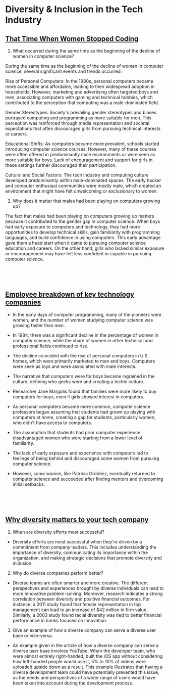 # Diversity & Inclusion in the Tech Industry

## [That Time When Women Stopped Coding](https://www.npr.org/sections/money/2014/10/21/357629765/when-women-stopped-coding)

1. What occurred during the same time as the beginning of the decline of women in computer science?

During the same time as the beginning of the decline of women in computer science, several significant events and trends occurred:

Rise of Personal Computers: In the 1980s, personal computers became more accessible and affordable, leading to their widespread adoption in households. However, marketing and advertising often targeted boys and men, associating computers with gaming and technical hobbies, which contributed to the perception that computing was a male-dominated field.

Gender Stereotypes: Society's prevailing gender stereotypes and biases portrayed computing and programming as more suitable for men. This perception was reinforced through media representation and societal expectations that often discouraged girls from pursuing technical interests or careers.

Educational Shifts: As computers became more prevalent, schools started introducing computer science courses. However, many of these courses were often offered in predominantly male environments or were seen as more suitable for boys. Lack of encouragement and support for girls in these settings further discouraged their participation.

Cultural and Social Factors: The tech industry and computing culture developed predominantly within male-dominated spaces. The early hacker and computer enthusiast communities were mostly male, which created an environment that might have felt unwelcoming or exclusionary to women.

2. Why does it matter that males had been playing on computers growing up?

The fact that males had been playing on computers growing up matters because it contributed to the gender gap in computer science. When boys had early exposure to computers and technology, they had more opportunities to develop technical skills, gain familiarity with programming languages, and build confidence in using computers. This early advantage gave them a head start when it came to pursuing computer science education and careers. On the other hand, girls who lacked similar exposure or encouragement may have felt less confident or capable in pursuing computer science.

&nbsp;

&nbsp;

## [Employee breakdown of key technology companies](https://informationisbeautiful.net/visualizations/diversity-in-tech/)

* In the early days of computer programming, many of the pioneers were women, and the number of women studying computer science was growing faster than men.

* In 1984, there was a significant decline in the percentage of women in computer science, while the share of women in other technical and professional fields continued to rise.

* The decline coincided with the rise of personal computers in U.S. homes, which were primarily marketed to men and boys. Computers were seen as toys and were associated with male interests.

* The narrative that computers were for boys became ingrained in the culture, defining who geeks were and creating a techie culture.

* Researcher Jane Margolis found that families were more likely to buy computers for boys, even if girls showed interest in computers.

* As personal computers became more common, computer science professors began assuming that students had grown up playing with computers at home, creating a gap for students, particularly women, who didn't have access to computers.

* The assumption that students had prior computer experience disadvantaged women who were starting from a lower level of familiarity.

* The lack of early exposure and experience with computers led to feelings of being behind and discouraged some women from pursuing computer science.

* However, some women, like Patricia Ordóñez, eventually returned to computer science and succeeded after finding mentors and overcoming initial setbacks.

&nbsp;

&nbsp;

## [Why diversity matters to your tech company](https://www.usatoday.com/story/tech/columnist/2015/07/21/why-diversity-matters-your-tech-company/30419871/)

1. When are diversity efforts most successful?

- Diversity efforts are most successful when they're driven by a commitment from company leaders. This includes understanding the importance of diversity, communicating its importance within the organization, and making strategic decisions that promote diversity and inclusion.

2. Why do diverse companies perform better?

- Diverse teams are often smarter and more creative. The different perspectives and experiences brought by diverse individuals can lead to more innovative problem-solving. Moreover, research indicates a strong correlation between diversity and positive financial outcomes. For instance, a 2011 study found that female representation in top management can lead to an increase of $42 million in firm value. Similarly, a 2003 study found racial diversity was tied to better financial performance in banks focused on innovation.

3. Give an example of how a diverse company can serve a diverse user base or vise-versa.

- An example given in the article of how a diverse company can serve a diverse user base involves YouTube. When the developer team, who were almost entirely right-handed, built the iOS app without considering how left-handed people would use it, 5% to 10% of videos were uploaded upside down as a result. This example illustrates that having a diverse development team could have potentially prevented this issue, as the needs and perspectives of a wider range of users would have been taken into account during the development process.
